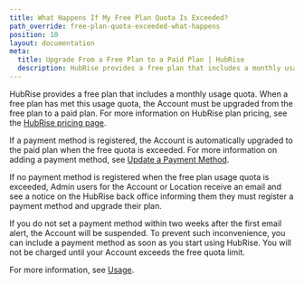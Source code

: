 ```yaml
---
title: What Happens If My Free Plan Quota Is Exceeded?
path_override: free-plan-quota-exceeded-what-happens
position: 10
layout: documentation
meta:
  title: Upgrade From a Free Plan to a Paid Plan | HubRise
  description: HubRise provides a free plan that includes a monthly usage quota. See how to upgrade to a paid plan when a free plan has met this usage quota.
---
```


HubRise provides a free plan that includes a monthly usage quota. When a free plan has met this usage quota, the Account must be upgraded from the free plan to a paid plan. For more information on HubRise plan pricing, see the [HubRise pricing page](/pricing).

If a payment method is registered, the Account is automatically upgraded to the paid plan when the free quota is exceeded. For more information on adding a payment method, see [Update a Payment Method](/docs/payment#add-a-payment-method).

If no payment method is registered when the free plan usage quota is exceeded, Admin users for the Account or Location receive an email and see a notice on the HubRise back office informing them they must register a payment method and upgrade their plan.

If you do not set a payment method within two weeks after the first email alert, the Account will be suspended. To prevent such inconvenience, you can include a payment method as soon as you start using HubRise. You will not be charged until your Account exceeds the free quota limit.

For more information, see [Usage](/docs/usage-plan/).
